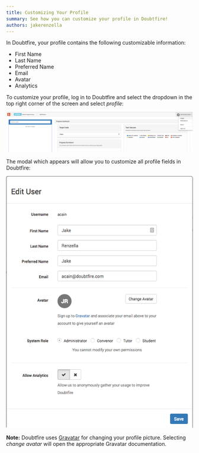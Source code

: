 ```yaml
---
title: Customizing Your Profile
summary: See how you can customize your profile in Doubtfire!
authors: jakerenzella
---
```


In Doubtfire, your profile contains the following customizable information:

- First Name
- Last Name
- Preferred Name
- Email
- Avatar
- Analytics

To customize your profile, log in to Doubtfire and select the dropdown in the top right corner of the screen and select
_profile_:

![Profile dropdown](/guides/customize-your-profile/profile-dropdown.png)

The modal which appears will allow you to customize all profile fields in Doubtfire:

![Profile page](/guides/customize-your-profile/profile-page.png)

**Note:** Doubtfire uses [Gravatar](https://en.gravatar.com/) for changing your profile picture. Selecting _change
avatar_ will open the appropriate Gravatar documentation.
